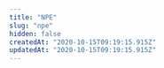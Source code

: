 ```yaml
---
title: "NPE"
slug: "npe"
hidden: false
createdAt: "2020-10-15T09:19:15.915Z"
updatedAt: "2020-10-15T09:19:15.915Z"
---
```

